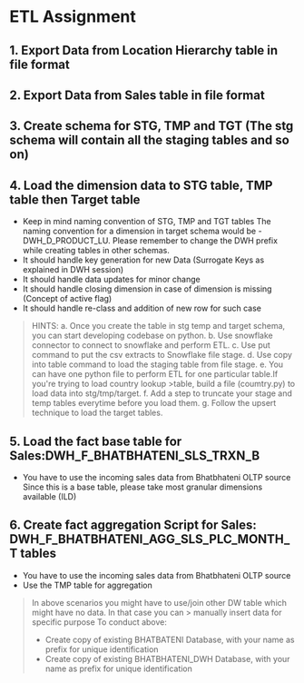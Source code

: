 # ETL Assignment

## 1. Export Data from Location Hierarchy table in file format

## 2. Export Data from Sales table in file format

## 3. Create schema for STG, TMP and TGT (The stg schema will contain all the staging tables and so on)

## 4. Load the dimension data to STG table, TMP table then Target table

- Keep in mind naming convention of STG, TMP and TGT tables
 The naming convention for a dimension in target schema would be - DWH_D_PRODUCT_LU.
 Please remember to change the DWH prefix while creating tables in other schemas.  
- It should handle key generation for new Data (Surrogate Keys as explained in DWH session)  
- It should handle data updates for minor change  
- It should handle closing dimension in case of dimension is missing (Concept of active flag)  
- It should handle re-class and addition of new row for such case  

>
> HINTS:
> a. Once you create the table in stg temp and target schema, you can start developing codebase on python.
> b. Use snowflake connector to connect to snowflake and perform ETL.
> c. Use put command to put the csv extracts to Snowflake file stage.
> d. Use copy into table command to load the staging table from file stage.
> e. You can have one python file to perform ETL for one particular table.If you're trying to load country lookup >table, build a file (coumtry.py)
> to load data into stg/tmp/target.
> f. Add a step to truncate your stage and temp tables everytime before you load them.
> g. Follow the upsert technique to load the target tables.
>
## 5. Load the fact base table for Sales:DWH_F_BHATBHATENI_SLS_TRXN_B

- You have to use the incoming sales data from Bhatbhateni OLTP source
    Since this is a base table, please take most granular dimensions available (ILD)

## 6. Create fact aggregation Script for Sales: DWH_F_BHATBHATENI_AGG_SLS_PLC_MONTH_T tables

- You have to use the incoming sales data from Bhatbhateni OLTP source
- Use the TMP table for aggregation

> In above scenarios you might have to use/join other DW table which might have no data. In that case you can > manually insert data for specific purpose
> To conduct above:
>
> - Create copy of existing BHATBATENI Database, with your name as prefix for unique identification
> - Create copy of existing BHATBHATENI_DWH Database, with your name as prefix for unique identification
